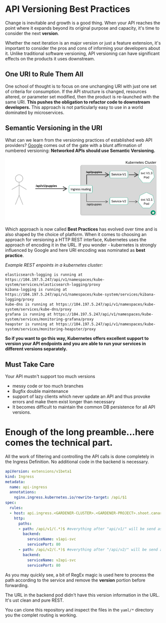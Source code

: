 # API Versioning Best Practices
Change is inevitable and growth is a good thing. When your API reaches the point where it expands beyond its 
original purpose and capacity, it's time to consider the next **version**. 

Whether the next iteration is an major version or just a feature extension, it's important to consider 
the pros and cons of informing your developers about it. Unlike traditional software versioning, API 
versioning can have significant effects on the products it uses downstream.

## One URI to Rule Them All
One school of thought is to focus on one unchanging URI with just one set of criteria for consumption. 
If the API structure is changed, resources altered, or parameter set modified, then the product is 
re-launched with the same URI. **This pushes the obligation to refactor code to downstream developers.**
This approach is not particularly easy to use in a world dominated by microservices.

## Semantic Versioning in the URI
What can we learn from the versioning practices of established web API providers? 
[Google](https://cloud.google.com/apis/design/versioning) comes out of the gate with a blunt affirmation 
of numbered versioning: **Networked APIs should use Semantic Versioning.**

![Teaser Image](./images/teaser.png)


Which approach is now called **Best Practices** has evolved over time and is also shaped by the choice of 
platform. When it comes to choosing an approach for versioning a HTTP REST interface, Kubernetes uses the 
approach of encoding it in the URL. If you wonder - kubernetes is strongly influenced by Google and here 
URI encoding was nominated as **best practice**.

*Example REST enpoints in a kubernetes cluster:*

```
elasticsearch-logging is running at https://104.197.5.247/api/v1/namespaces/kube-system/services/elasticsearch-logging/proxy
kibana-logging is running at https://104.197.5.247/api/v1/namespaces/kube-system/services/kibana-logging/proxy
kube-dns is running at https://104.197.5.247/api/v1/namespaces/kube-system/services/kube-dns/proxy
grafana is running at https://104.197.5.247/api/v1/namespaces/kube-system/services/monitoring-grafana/proxy
heapster is running at https://104.197.5.247/api/v1/namespaces/kube-system/services/monitoring-heapster/proxy
```


**So if you want to go this way, Kubernetes offers excellent support to version your API endpoints and you are able to 
run your services in different versions separately.**

## Must Take Care
Your API mustn't support too much versions

 - messy code or too much branches
 - Bugfix double maintenance 
 - support of lazy clients which never update an API and thus provoke errors and make them exist longer than necessary
 - It becomes difficult to maintain the common DB persistence for all API versions.

# Enough of the long preamble...here comes the technical part.

All the work of filtering and controlling the API calls is done completely in the Ingress Definition. No additional 
code in the backend is necessary.

```YAML
apiVersion: extensions/v1beta1
kind: Ingress
metadata:
  name: api-ingress
  annotations:
    nginx.ingress.kubernetes.io/rewrite-target: /api/$1
spec:
  rules:
  - host: api.ingress.<GARDENER-CLUSTER>.<GARDENER-PROJECT>.shoot.canary.k8s-hana.ondemand.com
    http:
      paths:
      - path: /api/v1/(.*)$ #everything after "api/v1/" will be send as a parameter to the rewrite-target
        backend:
          serviceName: v1api-svc
          servicePort: 80
      - path: /api/v2/(.*)$ #everything after "/api/v2/" will be send as a parameter to the rewrite-target
        backend:
          serviceName: v2api-svc
          servicePort: 80
```

As you may quickly see, a bit of RegEx magic is used here to process the path according to the service and 
remove the **version** portion before forwarding.

The URL in the backend pod didn't have this version information in the URL. It's ust clean and pure REST.

You can clone this repository and inspect the files in the `yaml/*` directory you the complet routing is working.
